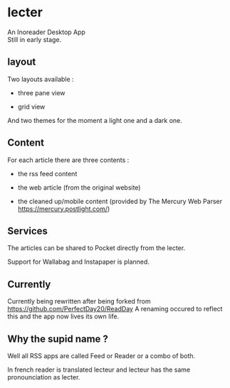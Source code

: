 # lecter

An Inoreader Desktop App  
Still in early stage.

## layout

Two layouts available : 

* three pane view 
 

* grid view

And two themes for the moment a light one and a dark one.


## Content

For each article there are three contents : 

* the rss feed content

* the web article (from the original website)

* the cleaned up/mobile content (provided by The Mercury Web Parser https://mercury.postlight.com/)

## Services

The articles can be shared to Pocket directly from the lecter.

Support for Wallabag and Instapaper is planned.


## Currently

Currently being rewritten after being forked from <https://github.com/PerfectDay20/ReadDay>
A renaming occured to reflect this and the app now lives its own life.


## Why the supid name ?

Well all RSS apps are called Feed or Reader or a combo of both.

In french reader is translated lecteur and lecteur has the same pronounciation as lecter.

